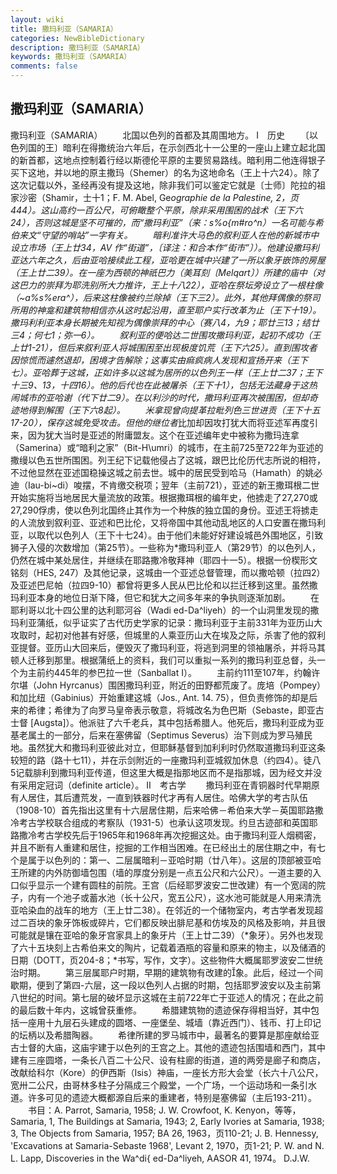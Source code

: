```yaml
---
layout: wiki
title: 撒玛利亚（SAMARIA）
categories: NewBibleDictionary
description: 撒玛利亚（SAMARIA）
keywords: 撒玛利亚（SAMARIA）
comments: false
---
```


## 撒玛利亚（SAMARIA）



撒玛利亚（SAMARIA）
　　北国以色列的首都及其周围地方。
Ⅰ　历史
　　〔以色列国的王〕暗利在得撒统治六年后，在示剑西北十一公里的一座山上建立起北国的新首都，这地点控制着行经以斯德伦平原的主要贸易路线。暗利用二他连得银子买下这地，并以地的原主撒玛（Shemer）的名为这地命名（王上十六24）。除了这次记载以外，圣经再没有提及这地，除非我们可以鉴定它就是〔士师〕陀拉的祖家沙密（Shamir，士十1；F. M. Abel, Ge*ographie de la Palestine, 2，页444）。这山高约一百公尺，可俯瞰整个平原，除非采用围困的战术（王下六24），否则这城是坚不可摧的，而“撒玛利亚”（来：s%o{m#ro^n）一名可能与希伯来文“守望的哨站”一字有关。
　　暗利准许大马色的叙利亚人在他的新城市中设立市场（王上廿34，AV 作“街道”，〔译注：和合本作“街市”〕）。他建设撒玛利亚达六年之久，后由亚哈接续此工程，亚哈更在城中兴建了一所以象牙嵌饰的房屋（王上廿二39）。在一座为西顿的神祇巴力（美耳刻〔Melqart〕）所建的庙中（对这巴力的崇拜为耶洗别所大力推许，王上十八22），亚哈在祭坛旁设立了一根柱像（~a%s%era^），后来这柱像被约兰除掉（王下三2）。此外，其他拜偶像的祭司所用的神龛和建筑物相信亦从这时起沿用，直至耶户实行改革为止（王下十19）。撒玛利利亚本身长期被先知视为偶像崇拜的中心（赛八4，九9；耶廿三13；结廿三4；何七1；弥一6）。
　　叙利亚的便哈达二世围攻撒玛利亚，起初不成功（王上廿1-21），但后来叙利亚人将城围困至出现极度饥荒（王下六25）。直到围攻者因惊慌而遽然退却，困境才告解除；这事实由痲疯病人发现和宣扬开来（王下七）。亚哈葬于这城，正如许多以这城为居所的以色列王一样（王上廿二37；王下十三9、13，十四16）。他的后代也在此被屠杀（王下十1），包括无法藏身于这热闹城市的亚哈谢（代下廿二9）。在以利沙的时代，撒玛利亚再次被围困，但却奇迹地得到解围（王下六8起）。
　　*米拿现曾向*提革拉毗列色三世进贡（王下十五17-20），保存这城免受攻击。但他的继位者*比加却因攻打犹大而将亚述军再度引来，因为犹大当时是亚述的附庸盟友。这个在亚述编年史中被称为撒玛连拿（Samerina）或“暗利之家”（Bit-H\umri）的城市，在主前725至722年为亚述的撒缦以色五世所围困。列王纪下记载他侵占了这城，跟巴比伦历代志所说的相符，不过他显然在亚述国稳操这城之前去世。城中的居民受到哈马（Hamath）的姚必迪（Iau-bi~di）唆摆，不肯缴交税项；翌年（主前721），亚述的新王撒珥根二世开始实施将当地居民大量流放的政策。根据撒珥根的编年史，他掳走了27,270或27,290俘虏，使以色列北国终止其作为一个种族的独立国的身份。亚述王将掳走的人流放到叙利亚、亚述和巴比伦，又将帝国中其他动乱地区的人口安置在撒玛利亚，以取代以色列人（王下十七24）。由于他们未能好好建设城邑外围地区，引致狮子入侵的次数增加（第25节）。一些称为*撒玛利亚人（第29节）的以色列人，仍然在城中某处居住，并继续在耶路撒冷敬拜神（耶四十一5）。根据一份楔形文铭刻（HES,
247）及其他记录，这城由一个亚述总督管理，而以撒哈顿（拉四2）及亚述巴尼帕（拉四9-10）都曾将更多人民从巴比伦和以拦迁移到这里。虽然撒玛利亚本身的地位日渐下降，但它和犹大之间多年来的争执则逐渐加剧。
　　在耶利哥以北十四公里的达利耶河谷（Wadi
ed-Da^liyeh）的一个山洞里发现的撒玛利亚蒲纸，似乎证实了古代历史学家的记录：撒玛利亚于主前331年为亚历山大攻取时，起初对他甚有好感，但城里的人乘亚历山大在埃及之际，杀害了他的叙利亚提督。亚历山大回来后，便毁灭了撒玛利亚，将逃到洞里的领袖屠杀，并将马其顿人迁移到那里。根据蒲纸上的资料，我们可以重拟一系列的撒玛利亚总督，头一个为主前约445年的参巴拉一世（Sanballat I）。
　　主前约111至107年，约翰许尔堪（John Hyrcanus）围困撒玛利亚，附近的田野都荒废了。庞培（Pompey）和加比纽（Gabinius）开始重建这城（Jos., Ant. 14. 75），但负责修饰的却是后来的希律；希律为了向罗马皇帝表示敬意，将城改名为色巴斯（Sebaste，即亚古士督 [Augsta]）。他派驻了六千老兵，其中包括希腊人。他死后，撒玛利亚成为亚基老属土的一部分，后来在塞佛留（Septimus Severus）治下则成为罗马殖民地。虽然犹大和撒玛利亚彼此对立，但耶稣基督到加利利时仍然取道撒玛利亚这条较短的路（路十七11），并在示剑附近的一座撒玛利亚城叙加休息（约四4）。徒八5记载腓利到撒玛利亚传道，但这里大概是指那地区而不是指那城，因为经文并没有采用定冠词（definite article）。
Ⅱ　考古学
　　撒玛利亚在青铜器时代早期原有人居住，其后遭荒发，一直到铁器时代才再有人居住。哈佛大学的考古队伍（1908-10）首先指出这里有十六层居住期，后来哈佛－希伯来大学－英国耶路撒冷考古学校联合组成的考察队（1931-5）也承认这项发现。约旦古迹部和英国耶路撒冷考古学校先后于1965年和1968年再次挖掘这处。由于撒玛利亚人烟稠密，并且不断有人重建和居住，挖掘的工作相当困难。在已经出土的居住期之中，有七个是属于以色列的：第一、二层属暗利－亚哈时期（廿八年）。这层的顶部被亚哈王所建的内外防御墙包围（墙的厚度分别是一点五公尺和六公尺）。一道主要的入口似乎显示一个建有圆柱的前院。王宫（后经耶罗波安二世改建）有一个宽阔的院子，内有一个池子或蓄水池（长十公尺，宽五公尺），这水池可能就是人用来清洗亚哈染血的战车的地方（王上廿二38）。在邻近的一个储物室内，考古学者发现超过二百块的象牙饰板或碎片，它们都反映出腓尼基和仿埃及的风格及影响，并且很可能就是镶在亚哈的象牙宫家具上的象牙片（王上廿二39）（*象牙）。另外也发现了六十五块刻上古希伯来文的陶片，记载着酒瓶的容量和原来的物主，以及储酒的日期（DOTT，页204-8；*书写，写作，文字）。这些物件大概属耶罗波安二世统治时期。
　　第三层属耶户时期，早期的建筑物有改建的象。此后，经过一个间歇期，便到了第四-六层，这一段以色列人占据的时期，包括耶罗波安以及主前第八世纪的时间。第七层的破坏显示这城在主前722年亡于亚述人的情况；在此之前的最后数十年内，这城曾获重修。
　　希腊建筑物的遗迹保存得相当好，其中包括一座用十九层石头建成的圆塔、一座堡垒、城墙（靠近西门）、钱币、打上印记的坛柄以及希腊陶器。
　　希律所建的罗马城市中，最著名的要算是那座献给亚古士督的大庙，这庙宇建于以色列的王宫之上。其他的遗迹包括围墙和西门，其中建有三座圆塔，一条长八百二十公尺、设有柱廊的街道，道的两旁是廊子和商店，改献给科尔（Kore）的伊西斯（Isis）神庙，一座长方形大会堂（长六十八公尺，宽卅二公尺，由哥林多柱子分隔成三个殿堂，一个广场，一个运动场和一条引水道。许多可见的遗迹大概都源自后来的重建者，特别是塞佛留（主后193-211）。
　　书目：A. Parrot, Samaria, 1958; J. W. Crowfoot, K. Kenyon，等等，Samaria, 1, The Buildings at Samaria,
1943; 2, Early Ivories at Samaria,
1938; 3, The Objects from Samaria,
1957; BA 26, 1963，页110-21; J. B. Hennessy,
'Excavations at Samaria-Sebaste 1968', Levant
2, 1970，页1-21; P. W. and N. L. Lapp, Discoveries
in the Wa^di{
ed-Da^liyeh,
AASOR 41, 1974。
D.J.W.




